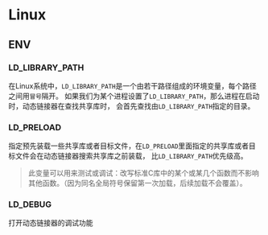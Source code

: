 # Linux

## ENV

### LD_LIBRARY_PATH

在Linux系统中，`LD_LIBRARY_PATH`是一个由若干路径组成的环境变量，每个路径之间用`冒号`隔开。
如果我们为某个进程设置了`LD_LIBRARY_PATH`，那么进程在启动时，动态链接器在查找共享库时，
会首先查找由`LD_LIBRARY_PATH`指定的目录。

### LD_PRELOAD

指定预先装载一些共享库或者目标文件，在`LD_PRELOAD`里面指定的共享库或者目标文件会在动态链接器搜索共享库之前装载，
比`LD_LIBRARY_PATH`优先级高。

> 此变量可以用来测试或调试：改写标准C库中的某个或某几个函数而不影响其他函数。（因为同名全局符号保留第一次加载，后续加载不会覆盖）。

### LD_DEBUG

打开动态链接器的调试功能
